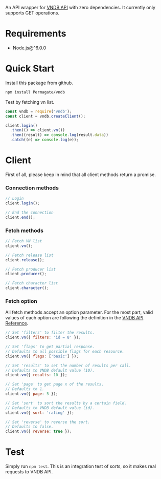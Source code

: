 An API wrapper for [VNDB API](https://vndb.org/d11) with zero dependencies. It currently only supports GET operations.

# Requirements

* Node.js@^6.0.0

# Quick Start

Install this package from github.

``` sh
npm install Permagate/vndb
```

Test by fetching vn list.

``` js
const vndb = require('vndb');
const client = vndb.createClient();

client.login()
  .then(() => client.vn())
  .then((result) => console.log(result.data))
  .catch((e) => console.log(e));
```

# Client

First of all, please keep in mind that all client methods return a promise.

### Connection methods

``` js
// Login
client.login();

// End the connection
client.end();
```

### Fetch methods

``` js
// Fetch VN list
client.vn();

// Fetch release list
client.release();

// Fetch producer list
client.producer();

// Fetch character list
client.character();
```

### Fetch option

All fetch methods accept an option parameter. For the most part, valid values of each option are following the definition in the [VNDB API Reference](https://vndb.org/d11).

``` js
// Set 'filters' to filter the results.
client.vn({ filters: 'id = 8' });

// Set 'flags' to get partial response.
// Defaults to all possible flags for each resource.
client.vn({ flags: ['basic'] });

// Set 'results' to set the number of results per call.
// Defaults to VNDB default value (10).
client.vn({ results: 10 });

// Set 'page' to get page x of the results.
// Defaults to 1.
client.vn({ page: 5 });

// Set 'sort' to sort the results by a certain field.
// Defaults to VNDB default value (id).
client.vn({ sort: 'rating' });

// Set 'reverse' to reverse the sort.
// Defaults to false.
client.vn({ reverse: true });
```

# Test

Simply run `npm test`. This is an integration test of sorts, so it makes real requests to VNDB API.

